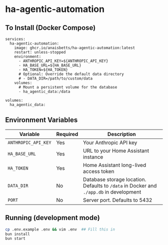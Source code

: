 # ha-agentic-automation

## To Install (Docker Compose)

```
services:
  ha-agentic-automation:
    image: ghcr.io/anaisbetts/ha-agentic-automation:latest
    restart: unless-stopped
    environment:
      - ANTHROPIC_API_KEY=${ANTHROPIC_API_KEY}
      - HA_BASE_URL=${HA_BASE_URL}
      - HA_TOKEN=${HA_TOKEN}
      # Optional: Override the default data directory
      # - DATA_DIR=/path/to/custom/data
    volumes:
      # Mount a persistent volume for the database
      - ha_agentic_data:/data

volumes:
  ha_agentic_data:
```

## Environment Variables

| Variable | Required | Description |
|----------|----------|-------------|
| `ANTHROPIC_API_KEY` | Yes | Your Anthropic API key |
| `HA_BASE_URL` | Yes | URL to your Home Assistant instance |
| `HA_TOKEN` | Yes | Home Assistant long-lived access token |
| `DATA_DIR` | No | Database storage location. Defaults to `/data` in Docker and `./app.db` in development |
| `PORT` | No | Server port. Defaults to 5432 |

## Running (development mode)

```bash
cp .env.example .env && vim .env  ## Fill this in
bun install
bun start
```
